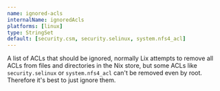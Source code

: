 ```yaml
---
name: ignored-acls
internalName: ignoredAcls
platforms: [linux]
type: StringSet
default: [security.csm, security.selinux, system.nfs4_acl]
---
```

A list of ACLs that should be ignored, normally Lix attempts to
remove all ACLs from files and directories in the Nix store, but
some ACLs like `security.selinux` or `system.nfs4_acl` can't be
removed even by root. Therefore it's best to just ignore them.
